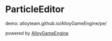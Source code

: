 # ParticleEditor

demo: alloyteam.github.io/AlloyGameEngine/pe/

powered by [AlloyGameEngine](https://github.com/AlloyTeam/AlloyGameEngine)

